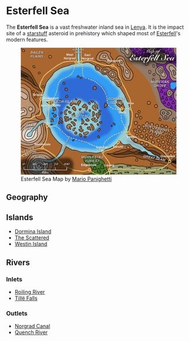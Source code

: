 # Esterfell Sea

The **Esterfell Sea** is a vast freshwater inland sea in [Lenya](../). It is the impact site of a [starstuff](../../../../ch-6-mote-treasures/starstuff.md) asteroid in prehistory which shaped most of [Esterfell](../../)'s modern features.

<figure>
  <img src="map-esterfell-sea-mario-panighetti.jpg" alt="Drawing of a map of the Esterfell Sea with surrounding land and settlements. The islands are labeled with their names and are listed here from west to east: Westin Island, arrowhead-shaped along the western sea, containing the cities of Bridgeport, Ashín, and Zutto, with bridges connecting it to Gracia and Tillë, and two ship routes connecting it to Tillë and West Norgrad; The Scattered, a large archipelago roughly in the center of the sea made of multiple small unsettled islands; and Dormina Island, a comma-shaped island with some elevation, and the single settlement of Doria connected via ship routes to Mina, East Norgrad, and Lombo." />
  <figcaption>Esterfell Sea Map by <a href="https://mario.panighetti.net">Mario Panighetti</a></figcaption>
</figure>

## Geography

## Islands

- [Dormina Island](dormina-island.md)
- [The Scattered](the-scattered.md)
- [Westin Island](westin-island/)

## Rivers

### Inlets

- [Roiling River](../attalya-mountains/taltol-peak/roiling-river.md)
- [Tillë Falls](../attalya-mountains/tille-peak/tille-falls.md)

### Outlets

- [Norgrad Canal](../norgrad-canal.md)
- [Quench River](../quench-river.md)
